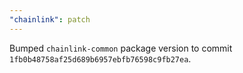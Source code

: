 ```yaml
---
"chainlink": patch
---
```


Bumped `chainlink-common` package version to commit `1fb0b48758af25d689b6957ebfb76598c9fb27ea`.

